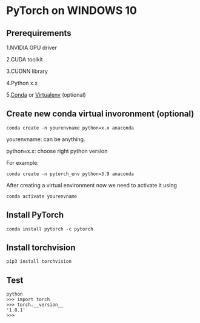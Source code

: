 # PyTorch on WINDOWS 10

## Prerequirements
1.NVIDIA GPU driver

2.CUDA toolkit

3.CUDNN library

4.Python x.x

5.[Conda](https://docs.conda.io/projects/conda/en/latest/user-guide/install/windows.html) or [Virtualenv](https://virtualenv.pypa.io/en/stable/) (optional)

## Create new conda virtual invoronment (optional)
```
conda create -n yourenvname python=x.x anaconda
```
yourenvname: can be anything.

python=x.x: choose right python version 

For example:
```
conda create -n pytorch_env python=3.9 anaconda
```

After creating a virtual environment now we need to activate it using

```
conda activate yourenvname
```

## Install PyTorch 

```
conda install pytorch -c pytorch
```

## Install torchvision

```
pip3 install torchvision
```

## Test
```
python
>>> import torch
>>> torch.__version__
'1.8.1'
>>>
```
